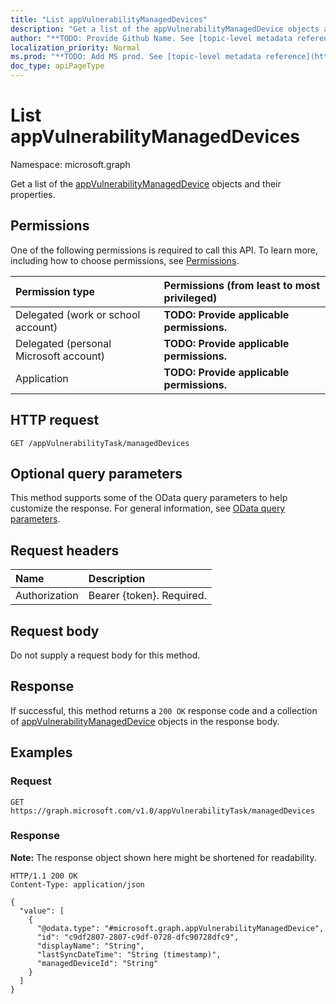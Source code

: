 ```yaml
---
title: "List appVulnerabilityManagedDevices"
description: "Get a list of the appVulnerabilityManagedDevice objects and their properties."
author: "**TODO: Provide Github Name. See [topic-level metadata reference](https://msgo.azurewebsites.net/add/document/guidelines/metadata.html#topic-level-metadata)**"
localization_priority: Normal
ms.prod: "**TODO: Add MS prod. See [topic-level metadata reference](https://msgo.azurewebsites.net/add/document/guidelines/metadata.html#topic-level-metadata)**"
doc_type: apiPageType
---
```


# List appVulnerabilityManagedDevices
Namespace: microsoft.graph



Get a list of the [appVulnerabilityManagedDevice](../resources/appvulnerabilitymanageddevice.md) objects and their properties.

## Permissions
One of the following permissions is required to call this API. To learn more, including how to choose permissions, see [Permissions](/graph/permissions-reference).

|Permission type|Permissions (from least to most privileged)|
|:---|:---|
|Delegated (work or school account)|**TODO: Provide applicable permissions.**|
|Delegated (personal Microsoft account)|**TODO: Provide applicable permissions.**|
|Application|**TODO: Provide applicable permissions.**|

## HTTP request

<!-- {
  "blockType": "ignored"
}
-->
``` http
GET /appVulnerabilityTask/managedDevices
```

## Optional query parameters
This method supports some of the OData query parameters to help customize the response. For general information, see [OData query parameters](/graph/query-parameters).

## Request headers
|Name|Description|
|:---|:---|
|Authorization|Bearer {token}. Required.|

## Request body
Do not supply a request body for this method.

## Response

If successful, this method returns a `200 OK` response code and a collection of [appVulnerabilityManagedDevice](../resources/appvulnerabilitymanageddevice.md) objects in the response body.

## Examples

### Request
<!-- {
  "blockType": "request",
  "name": "list_appvulnerabilitymanageddevice"
}
-->
``` http
GET https://graph.microsoft.com/v1.0/appVulnerabilityTask/managedDevices
```


### Response
**Note:** The response object shown here might be shortened for readability.
<!-- {
  "blockType": "response",
  "truncated": true,
  "@odata.type": "Collection(microsoft.graph.appVulnerabilityManagedDevice)"
}
-->
``` http
HTTP/1.1 200 OK
Content-Type: application/json

{
  "value": [
    {
      "@odata.type": "#microsoft.graph.appVulnerabilityManagedDevice",
      "id": "c9df2807-2807-c9df-0728-dfc90728dfc9",
      "displayName": "String",
      "lastSyncDateTime": "String (timestamp)",
      "managedDeviceId": "String"
    }
  ]
}
```

